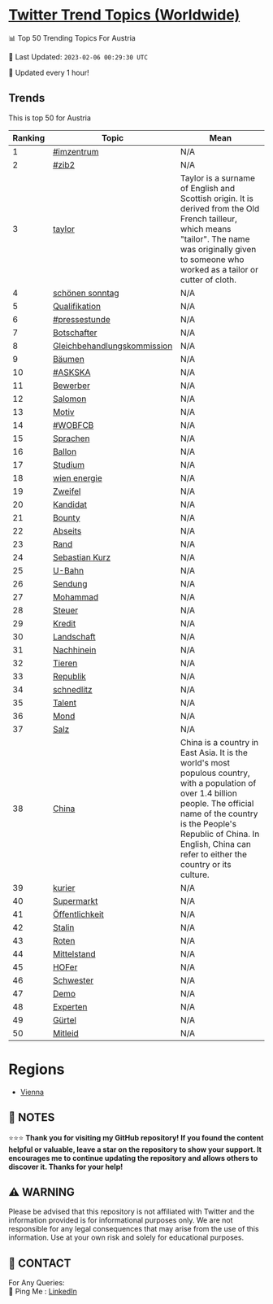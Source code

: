 [Twitter Trend Topics (Worldwide)](https://github.com/ErcinDedeoglu/Twitter-Trend-Topics)
==========


📊 Top 50 Trending Topics For Austria

📆 Last Updated: `2023-02-06 00:29:30 UTC`

🔧 Updated every 1 hour!


## Trends

This is top 50 for Austria

| Ranking | Topic | Mean |
| ------- | ------------ | ------------ |
| 1 | [#imzentrum](http://twitter.com/search?q=%23imzentrum) | N/A |
| 2 | [#zib2](http://twitter.com/search?q=%23zib2) | N/A |
| 3 | [taylor](http://twitter.com/search?q=taylor) | Taylor is a surname of English and Scottish origin. It is derived from the Old French tailleur, which means "tailor". The name was originally given to someone who worked as a tailor or cutter of cloth. |
| 4 | [schönen sonntag](http://twitter.com/search?q=sch%c3%b6nen+sonntag) | N/A |
| 5 | [Qualifikation](http://twitter.com/search?q=Qualifikation) | N/A |
| 6 | [#pressestunde](http://twitter.com/search?q=%23pressestunde) | N/A |
| 7 | [Botschafter](http://twitter.com/search?q=Botschafter) | N/A |
| 8 | [Gleichbehandlungskommission](http://twitter.com/search?q=Gleichbehandlungskommission) | N/A |
| 9 | [Bäumen](http://twitter.com/search?q=B%c3%a4umen) | N/A |
| 10 | [#ASKSKA](http://twitter.com/search?q=%23ASKSKA) | N/A |
| 11 | [Bewerber](http://twitter.com/search?q=Bewerber) | N/A |
| 12 | [Salomon](http://twitter.com/search?q=Salomon) | N/A |
| 13 | [Motiv](http://twitter.com/search?q=Motiv) | N/A |
| 14 | [#WOBFCB](http://twitter.com/search?q=%23WOBFCB) | N/A |
| 15 | [Sprachen](http://twitter.com/search?q=Sprachen) | N/A |
| 16 | [Ballon](http://twitter.com/search?q=Ballon) | N/A |
| 17 | [Studium](http://twitter.com/search?q=Studium) | N/A |
| 18 | [wien energie](http://twitter.com/search?q=wien+energie) | N/A |
| 19 | [Zweifel](http://twitter.com/search?q=Zweifel) | N/A |
| 20 | [Kandidat](http://twitter.com/search?q=Kandidat) | N/A |
| 21 | [Bounty](http://twitter.com/search?q=Bounty) | N/A |
| 22 | [Abseits](http://twitter.com/search?q=Abseits) | N/A |
| 23 | [Rand](http://twitter.com/search?q=Rand) | N/A |
| 24 | [Sebastian Kurz](http://twitter.com/search?q=Sebastian+Kurz) | N/A |
| 25 | [U-Bahn](http://twitter.com/search?q=U-Bahn) | N/A |
| 26 | [Sendung](http://twitter.com/search?q=Sendung) | N/A |
| 27 | [Mohammad](http://twitter.com/search?q=Mohammad) | N/A |
| 28 | [Steuer](http://twitter.com/search?q=Steuer) | N/A |
| 29 | [Kredit](http://twitter.com/search?q=Kredit) | N/A |
| 30 | [Landschaft](http://twitter.com/search?q=Landschaft) | N/A |
| 31 | [Nachhinein](http://twitter.com/search?q=Nachhinein) | N/A |
| 32 | [Tieren](http://twitter.com/search?q=Tieren) | N/A |
| 33 | [Republik](http://twitter.com/search?q=Republik) | N/A |
| 34 | [schnedlitz](http://twitter.com/search?q=schnedlitz) | N/A |
| 35 | [Talent](http://twitter.com/search?q=Talent) | N/A |
| 36 | [Mond](http://twitter.com/search?q=Mond) | N/A |
| 37 | [Salz](http://twitter.com/search?q=Salz) | N/A |
| 38 | [China](http://twitter.com/search?q=China) | China is a country in East Asia. It is the world's most populous country, with a population of over 1.4 billion people. The official name of the country is the People's Republic of China. In English, China can refer to either the country or its culture. |
| 39 | [kurier](http://twitter.com/search?q=kurier) | N/A |
| 40 | [Supermarkt](http://twitter.com/search?q=Supermarkt) | N/A |
| 41 | [Öffentlichkeit](http://twitter.com/search?q=%c3%96ffentlichkeit) | N/A |
| 42 | [Stalin](http://twitter.com/search?q=Stalin) | N/A |
| 43 | [Roten](http://twitter.com/search?q=Roten) | N/A |
| 44 | [Mittelstand](http://twitter.com/search?q=Mittelstand) | N/A |
| 45 | [HOFer](http://twitter.com/search?q=HOFer) | N/A |
| 46 | [Schwester](http://twitter.com/search?q=Schwester) | N/A |
| 47 | [Demo](http://twitter.com/search?q=Demo) | N/A |
| 48 | [Experten](http://twitter.com/search?q=Experten) | N/A |
| 49 | [Gürtel](http://twitter.com/search?q=G%c3%bcrtel) | N/A |
| 50 | [Mitleid](http://twitter.com/search?q=Mitleid) | N/A |



# Regions

* [Vienna](</Austria/Vienna.md>)



## 📝 NOTES

⭐⭐⭐ **Thank you for visiting my GitHub repository! If you found the content helpful or valuable, leave a star on the repository to show your support. It encourages me to continue updating the repository and allows others to discover it. Thanks for your help!**


## ⚠️ WARNING

Please be advised that this repository is not affiliated with Twitter and the information provided is for informational purposes only. We are not responsible for any legal consequences that may arise from the use of this information. Use at your own risk and solely for educational purposes.


## 📨 CONTACT

 For Any Queries:  
            🏓 Ping Me : [LinkedIn](https://www.linkedin.com/in/ercindedeoglu/)
